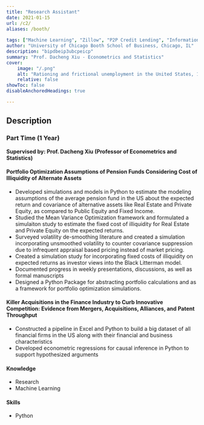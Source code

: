 ```yaml
---
title: "Research Assistant" 
date: 2021-01-15
url: /c2/
aliases: /booth/
    
tags: ["Machine Learning", "Zillow", "P2P Credit Lending", "Information Assymetery"]
author: "University of Chicago Booth School of Business, Chicago, IL"
description: "bipdbeip3ubcpeicp" 
summary: "Prof. Dacheng Xiu - Econometrics and Statistics" 
cover:
    image: "/.png"
    alt: "Rationing and frictional unemployment in the United States, 1964–2009"
    relative: false
showToc: false
disableAnchoredHeadings: true

---
```


## Description
### Part Time (1 Year)
**Supervised by: Prof. Dacheng Xiu (Professor of Econometrics and Statistics)**
#### Portfolio Optimization Assumptions of Pension Funds Considering Cost of Illiquidity of Alternate Assets
+ Developed simulations and models in Python to estimate the modeling assumptions of the average pension fund in the US about the expected return and covariance of alternative assets like Real Estate and Private Equity, as compared to Public Equity and Fixed Income.
+ Studied the Mean Variance Optimization framework and formulated a simulaiton study to estimate the fixed cost of illiquidity for Real Estate and Private Equity on the expected returns.
+ Surveyed volatility de-smoothing literature and created a simulation incorporating unsmoothed volatility to counter covariance suppression due to infrequent appraisal based pricing instead of market pricing.
+ Created a simulation study for incorporating fixed costs of illiquidity on expected returns as investor views into the Black Litterman model.
+ Documented progress in weekly presentations, discussions, as well as formal manuscripts
+ Designed a Python Package for abstracting portfolio calculations and as a framework for portfolio optimization simulations.

#### Killer Acquisitions in the Finance Industry to Curb Innovative Competition: Evidence from Mergers, Acquisitions, Alliances, and Patent Throughput
+ Constructed a pipeline in Excel and Python to build a big dataset of all financial firms in the US along with their financial and business characteristics
+ Developed econometric regressions for causal inference in Python to support hypothesized arguments

#### Knowledge
+ Research
+ Machine Learning

#### Skills
+ Python